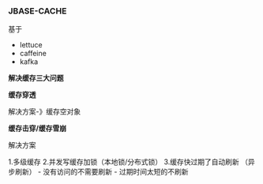  
### JBASE-CACHE


基于

- lettuce
- caffeine
- kafka

**解决缓存三大问题**


**缓存穿透**  

解决方案-》缓存空对象

**缓存击穿/缓存雪崩** 

解决方案

1.多级缓存
2.并发写缓存加锁（本地锁/分布式锁）
3.缓存快过期了自动刷新 （异步刷新）
    - 没有访问的不需要刷新
    - 过期时间太短的不刷新














